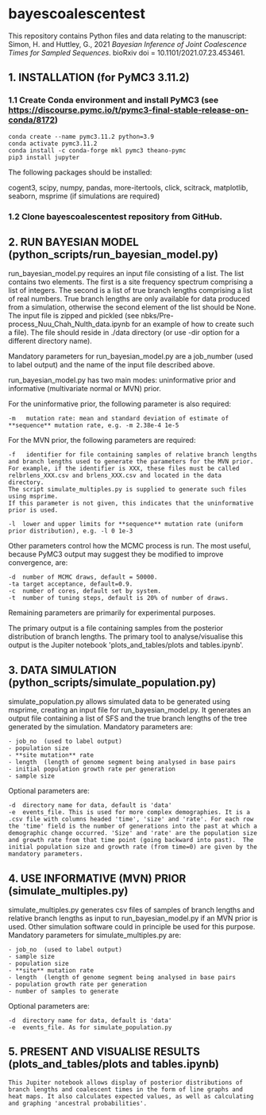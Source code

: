 # bayescoalescentest
This repository contains Python files and data relating to the manuscript: Simon, H. and Huttley, G., 2021 *Bayesian Inference of Joint Coalescence Times for Sampled Sequences*. bioRxiv doi = 10.1101/2021.07.23.453461.

## 1. INSTALLATION (for PyMC3 3.11.2)

### 1.1 Create Conda environment and install PyMC3 (see https://discourse.pymc.io/t/pymc3-final-stable-release-on-conda/8172)

```
conda create --name pymc3.11.2 python=3.9
conda activate pymc3.11.2
conda install -c conda-forge mkl pymc3 theano-pymc
pip3 install jupyter
```

The following packages should be installed:

cogent3, scipy, numpy, pandas, more-itertools, click, scitrack, matplotlib, seaborn, msprime (if simulations are required)

### 1.2 Clone bayescoalescentest repository from GitHub.

## 2. RUN BAYESIAN MODEL (python_scripts/run_bayesian_model.py)


run_bayesian_model.py requires an input file consisting of a list. The list contains two elements. The first is a site frequency spectrum comprising a list of integers.
The second is a list of true branch lengths comprising a list of real numbers. True branch lengths are only available for data produced from a simulation, otherwise the second element of the list should be None. 
The input file is zipped and pickled (see nbks/Pre-process_Nuu_Chah_Nulth_data.ipynb for an example of how to create such a file).
The file should reside in ./data directory (or use -dir option for a different directory name).

Mandatory parameters for run_bayesian_model.py are a job_number (used to label output) and the name of the input file described above.

run_bayesian_model.py has two main modes: uninformative prior and informative (multivariate normal or MVN) prior.

For the uninformative prior, the following parameter is also required:

    -m   mutation rate: mean and standard deviation of estimate of **sequence** mutation rate, e.g. -m 2.38e-4 1e-5

For the MVN prior, the following parameters are required:

    -f   identifier for file containing samples of relative branch lengths and branch lengths used to generate the parameters for the MVN prior.
	For example, if the identifier is XXX, these files must be called relbrlens_XXX.csv and brlens_XXX.csv and located in the data directory.
	The script simulate_multiples.py is supplied to generate such files using msprime.
	If this parameter is not given, this indicates that the uninformative prior is used.

    -l	lower and upper limits for **sequence** mutation rate (uniform prior distribution), e.g. -l 0 1e-3


Other parameters control how the MCMC process is run. The most useful, because PyMC3 output may suggest they be modified to improve convergence, are:

    -d  number of MCMC draws, default = 50000.
    -ta target acceptance, default=0.9.
    -c  number of cores, default set by system.
    -t  number of tuning steps, default is 20% of number of draws.

Remaining parameters are primarily for experimental purposes.

The primary output is a file containing samples from the posterior distribution of branch lengths. The primary tool to analyse/visualise this output is the Jupiter notebook 'plots_and_tables/plots and tables.ipynb'.

## 3. DATA SIMULATION (python_scripts/simulate_population.py)


simulate_population.py allows simulated data to be generated using msprime, creating an input file for run_bayesian_model.py. It generates an output file containing a list of SFS and 
the true branch lengths of the tree generated by the simulation. Mandatory parameters are:

    - job_no  (used to label output)
    - population size
    - **site mutation** rate
    - length  (length of genome segment being analysed in base pairs
    - initial population growth rate per generation
    - sample size

Optional parameters are:

    -d  directory name for data, default is 'data'
    -e  events_file. This is used for more complex demographies. It is a .csv file with columns headed 'time', 'size' and 'rate'. For each row the 'time' field is the number of generations into the past at which a demographic change occurred. 'Size' and 'rate' are the population size and growth rate from that time point (going backward into past).  The initial population size and growth rate (from time=0) are given by the mandatory parameters.

## 4. USE INFORMATIVE (MVN) PRIOR (simulate_multiples.py)


simulate_multiples.py generates csv files of samples of branch lengths and relative branch lengths as input to run_bayesian_model.py if an MVN prior is used.
Other simulation software could in principle be used for this purpose.
Mandatory parameters for simulate_multiples.py are:

    - job_no  (used to label output)
    - sample size
    - population size
    - **site** mutation rate
    - length  (length of genome segment being analysed in base pairs
    - population growth rate per generation
    - number of samples to generate
    
Optional parameters are:

    -d  directory name for data, default is 'data'
    -e  events_file. As for simulate_population.py

## 5. PRESENT AND VISUALISE RESULTS (plots_and_tables/plots and tables.ipynb)


    This Jupiter notebook allows display of posterior distributions of branch lengths and coalescent times in the form of line graphs and heat maps. It also calculates expected values, as well as calculating and graphing 'ancestral probabilities'.
    
